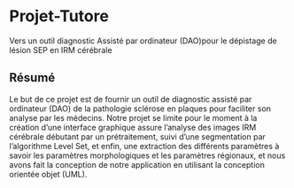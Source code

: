 # Projet-Tutore
Vers un outil diagnostic Assisté par ordinateur (DAO)pour le dépistage de lésion SEP en IRM cérébrale
<h2>Résumé</h2>
<p>Le but de ce projet est de fournir un outil de diagnostic assisté par ordinateur (DAO) de la pathologie sclérose en plaques pour faciliter son analyse par les médecins. 
Notre projet  se limite pour le moment à la création d’une interface graphique assure l’analyse des images IRM cérébrale débutant par un prétraitement, suivi d’une segmentation 
par l’algorithme  Level  Set, et enfin, une extraction des différents paramètres à savoir les paramètres morphologiques et les paramètres régionaux, et nous avons fait 
la conception de notre application  en utilisant la conception orientée objet (UML).</p>

